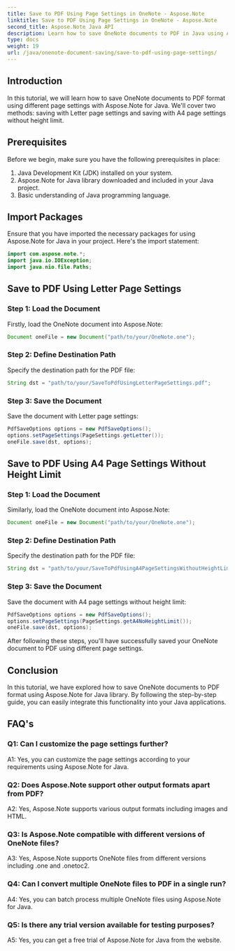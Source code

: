 ```yaml
---
title: Save to PDF Using Page Settings in OneNote - Aspose.Note
linktitle: Save to PDF Using Page Settings in OneNote - Aspose.Note
second_title: Aspose.Note Java API
description: Learn how to save OneNote documents to PDF in Java using Aspose.Note library. Step-by-step guide with code examples for different page settings.
type: docs
weight: 19
url: /java/onenote-document-saving/save-to-pdf-using-page-settings/
---
```

## Introduction

In this tutorial, we will learn how to save OneNote documents to PDF format using different page settings with Aspose.Note for Java. We'll cover two methods: saving with Letter page settings and saving with A4 page settings without height limit.

## Prerequisites

Before we begin, make sure you have the following prerequisites in place:

1. Java Development Kit (JDK) installed on your system.
2. Aspose.Note for Java library downloaded and included in your Java project.
3. Basic understanding of Java programming language.

## Import Packages

Ensure that you have imported the necessary packages for using Aspose.Note for Java in your project. Here's the import statement:

```java
import com.aspose.note.*;
import java.io.IOException;
import java.nio.file.Paths;
```

## Save to PDF Using Letter Page Settings

### Step 1: Load the Document

Firstly, load the OneNote document into Aspose.Note:

```java
Document oneFile = new Document("path/to/your/OneNote.one");
```

### Step 2: Define Destination Path

Specify the destination path for the PDF file:

```java
String dst = "path/to/your/SaveToPdfUsingLetterPageSettings.pdf";
```

### Step 3: Save the Document

Save the document with Letter page settings:

```java
PdfSaveOptions options = new PdfSaveOptions();
options.setPageSettings(PageSettings.getLetter());
oneFile.save(dst, options);
```

## Save to PDF Using A4 Page Settings Without Height Limit

### Step 1: Load the Document

Similarly, load the OneNote document into Aspose.Note:

```java
Document oneFile = new Document("path/to/your/OneNote.one");
```

### Step 2: Define Destination Path

Specify the destination path for the PDF file:

```java
String dst = "path/to/your/SaveToPdfUsingA4PageSettingsWithoutHeightLimit.pdf";
```

### Step 3: Save the Document

Save the document with A4 page settings without height limit:

```java
PdfSaveOptions options = new PdfSaveOptions();
options.setPageSettings(PageSettings.getA4NoHeightLimit());
oneFile.save(dst, options);
```

After following these steps, you'll have successfully saved your OneNote document to PDF using different page settings.

## Conclusion

In this tutorial, we have explored how to save OneNote documents to PDF format using Aspose.Note for Java library. By following the step-by-step guide, you can easily integrate this functionality into your Java applications.

## FAQ's

### Q1: Can I customize the page settings further?

A1: Yes, you can customize the page settings according to your requirements using Aspose.Note for Java.

### Q2: Does Aspose.Note support other output formats apart from PDF?

A2: Yes, Aspose.Note supports various output formats including images and HTML.

### Q3: Is Aspose.Note compatible with different versions of OneNote files?

A3: Yes, Aspose.Note supports OneNote files from different versions including .one and .onetoc2.

### Q4: Can I convert multiple OneNote files to PDF in a single run?

A4: Yes, you can batch process multiple OneNote files using Aspose.Note for Java.

### Q5: Is there any trial version available for testing purposes?

A5: Yes, you can get a free trial of Aspose.Note for Java from the website.
